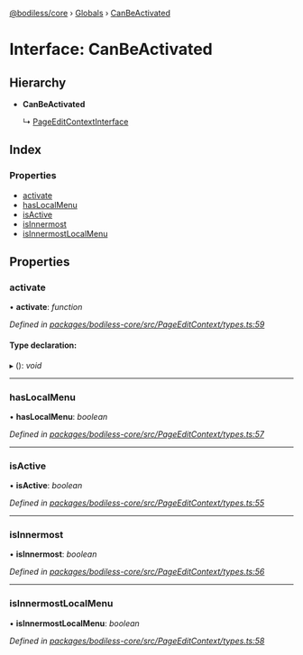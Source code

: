 [@bodiless/core](../README.md) › [Globals](../globals.md) › [CanBeActivated](canbeactivated.md)

# Interface: CanBeActivated

## Hierarchy

* **CanBeActivated**

  ↳ [PageEditContextInterface](pageeditcontextinterface.md)

## Index

### Properties

* [activate](canbeactivated.md#activate)
* [hasLocalMenu](canbeactivated.md#haslocalmenu)
* [isActive](canbeactivated.md#isactive)
* [isInnermost](canbeactivated.md#isinnermost)
* [isInnermostLocalMenu](canbeactivated.md#isinnermostlocalmenu)

## Properties

###  activate

• **activate**: *function*

*Defined in [packages/bodiless-core/src/PageEditContext/types.ts:59](https://github.com/johnsonandjohnson/Bodiless-JS/blob/19d5cfc/packages/bodiless-core/src/PageEditContext/types.ts#L59)*

#### Type declaration:

▸ (): *void*

___

###  hasLocalMenu

• **hasLocalMenu**: *boolean*

*Defined in [packages/bodiless-core/src/PageEditContext/types.ts:57](https://github.com/johnsonandjohnson/Bodiless-JS/blob/19d5cfc/packages/bodiless-core/src/PageEditContext/types.ts#L57)*

___

###  isActive

• **isActive**: *boolean*

*Defined in [packages/bodiless-core/src/PageEditContext/types.ts:55](https://github.com/johnsonandjohnson/Bodiless-JS/blob/19d5cfc/packages/bodiless-core/src/PageEditContext/types.ts#L55)*

___

###  isInnermost

• **isInnermost**: *boolean*

*Defined in [packages/bodiless-core/src/PageEditContext/types.ts:56](https://github.com/johnsonandjohnson/Bodiless-JS/blob/19d5cfc/packages/bodiless-core/src/PageEditContext/types.ts#L56)*

___

###  isInnermostLocalMenu

• **isInnermostLocalMenu**: *boolean*

*Defined in [packages/bodiless-core/src/PageEditContext/types.ts:58](https://github.com/johnsonandjohnson/Bodiless-JS/blob/19d5cfc/packages/bodiless-core/src/PageEditContext/types.ts#L58)*
